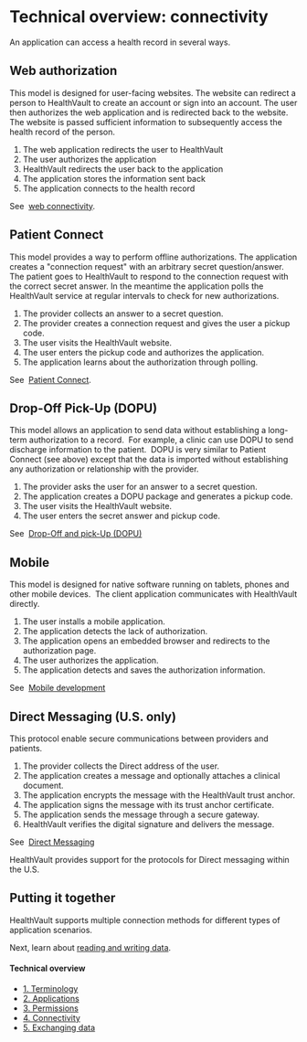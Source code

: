 Technical overview: connectivity
================================

An application can access a health record in several ways.

Web authorization
-----------------

This model is designed for user-facing websites. The website can redirect a person to HealthVault to create an account or sign into an account. The user then authorizes the web application and is redirected back to the website. The website is passed sufficient information to subsequently access the health record of the person.

1.  The web application redirects the user to HealthVault
2.  The user authorizes the application
3.  HealthVault redirects the user back to the application
4.  The application stores the information sent back
5.  The application connects to the health record

See  <a href="/healthvault/concepts/connectivity/web-connectivity" id="PageContent_13983_3">web connectivity</a>.

Patient Connect
---------------

This model provides a way to perform offline authorizations. The application creates a "connection request" with an arbitrary secret question/answer. The patient goes to HealthVault to respond to the connection request with the correct secret answer. In the meantime the application polls the HealthVault service at regular intervals to check for new authorizations. 

1.  The provider collects an answer to a secret question.
2.  The provider creates a connection request and gives the user a pickup code.
3.  The user visits the HealthVault website.
4.  The user enters the pickup code and authorizes the application.
5.  The application learns about the authorization through polling.

See  <a href="/healthvault/concepts/connectivity/patient-connect" id="PageContent_13983_7">Patient Connect</a>.

Drop-Off Pick-Up (DOPU)
-----------------------

This model allows an application to send data without establishing a long-term authorization to a record.  For example, a clinic can use DOPU to send discharge information to the patient.  DOPU is very similar to Patient Connect (see above) except that the data is imported without establishing any authorization or relationship with the provider.

1.  The provider asks the user for an answer to a secret question.
2.  The application creates a DOPU package and generates a pickup code.
3.  The user visits the HealthVault website.
4.  The user enters the secret answer and pickup code.

See  <a href="/healthvault/concepts/connectivity/drop-off-pick-up" id="PageContent_13983_8">Drop-Off and pick-Up (DOPU)</a>

Mobile
------

This model is designed for native software running on tablets, phones and other mobile devices.  The client application communicates with HealthVault directly.

1.  The user installs a mobile application.
2.  The application detects the lack of authorization.
3.  The application opens an embedded browser and redirects to the authorization page.
4.  The user authorizes the application.
5.  The application detects and saves the authorization information.

See  <a href="/healthvault/concepts/connectivity/mobile-devices" id="PageContent_13983_5">Mobile development</a>

Direct Messaging (U.S. only)
----------------------------

This protocol enable secure communications between providers and patients.

1.  The provider collects the Direct address of the user.
2.  The application creates a message and optionally attaches a clinical document.
3.  The application encrypts the message with the HealthVault trust anchor.
4.  The application signs the message with its trust anchor certificate.
5.  The application sends the message through a secure gateway.
6.  HealthVault verifies the digital signature and delivers the message.

See  <a href="/healthvault/concepts/connectivity/direct-messaging" id="PageContent_14106_7">Direct Messaging</a> 

HealthVault provides support for the protocols for Direct messaging within the U.S.

Putting it together
-------------------

HealthVault supports multiple connection methods for different types of application scenarios.

Next, learn about <a href="technical-overview-exchanging-data" id="Introduction_14106_22">reading and writing data</a>.

<span id="singleColInThreeColLayout"></span>

#### Technical overview

-   <a href="technical-overview" id="RightRailLinkListSection_14106_8">1. Terminology</a>
-   <a href="technical-overview-applications" id="RightRailLinkListSection_14106_23">2. Applications</a>
-   <a href="technical-overview-permissions" id="RightRailLinkListSection_14106_12">3. Permissions</a>
-   <a href="technical-overview-connectivity" id="RightRailLinkListSection_14106_9">4. Connectivity</a>
-   <a href="technical-overview-exchanging-data" id="RightRailLinkListSection_14106_13">5. Exchanging data</a>
